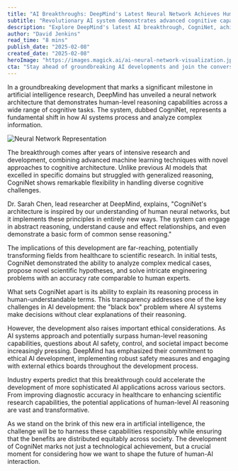 ```yaml
---
title: "AI Breakthroughs: DeepMind's Latest Neural Network Achieves Human-Level Reasoning"
subtitle: "Revolutionary AI system demonstrates advanced cognitive capabilities"
description: "Explore DeepMind's latest AI breakthrough, CogniNet, achieving human-level reasoning capabilities. Delve into the implications for healthcare, scientific research, and more, as we navigate the ethical considerations of advanced AI."
author: "David Jenkins"
read_time: "8 mins"
publish_date: "2025-02-08"
created_date: "2025-02-08"
heroImage: "https://images.magick.ai/ai-neural-network-visualization.jpg"
cta: "Stay ahead of groundbreaking AI developments and join the conversation about the future of technology. Follow us on LinkedIn for daily updates on artificial intelligence breakthroughs that are reshaping our world."
---
```


In a groundbreaking development that marks a significant milestone in artificial intelligence research, DeepMind has unveiled a neural network architecture that demonstrates human-level reasoning capabilities across a wide range of cognitive tasks. The system, dubbed CogniNet, represents a fundamental shift in how AI systems process and analyze complex information.

![Neural Network Representation](https://i.magick.ai/PIXE/1739025585635_magick_img.webp)

The breakthrough comes after years of intensive research and development, combining advanced machine learning techniques with novel approaches to cognitive architecture. Unlike previous AI models that excelled in specific domains but struggled with generalized reasoning, CogniNet shows remarkable flexibility in handling diverse cognitive challenges.

Dr. Sarah Chen, lead researcher at DeepMind, explains, "CogniNet's architecture is inspired by our understanding of human neural networks, but it implements these principles in entirely new ways. The system can engage in abstract reasoning, understand cause and effect relationships, and even demonstrate a basic form of common sense reasoning."

The implications of this development are far-reaching, potentially transforming fields from healthcare to scientific research. In initial tests, CogniNet demonstrated the ability to analyze complex medical cases, propose novel scientific hypotheses, and solve intricate engineering problems with an accuracy rate comparable to human experts.

What sets CogniNet apart is its ability to explain its reasoning process in human-understandable terms. This transparency addresses one of the key challenges in AI development: the "black box" problem where AI systems make decisions without clear explanations of their reasoning.

However, the development also raises important ethical considerations. As AI systems approach and potentially surpass human-level reasoning capabilities, questions about AI safety, control, and societal impact become increasingly pressing. DeepMind has emphasized their commitment to ethical AI development, implementing robust safety measures and engaging with external ethics boards throughout the development process.

Industry experts predict that this breakthrough could accelerate the development of more sophisticated AI applications across various sectors. From improving diagnostic accuracy in healthcare to enhancing scientific research capabilities, the potential applications of human-level AI reasoning are vast and transformative.

As we stand on the brink of this new era in artificial intelligence, the challenge will be to harness these capabilities responsibly while ensuring that the benefits are distributed equitably across society. The development of CogniNet marks not just a technological achievement, but a crucial moment for considering how we want to shape the future of human-AI interaction.